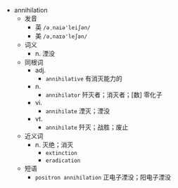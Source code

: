 - annihilation
  - 发音
    - 英 `/əˌnaiə'leiʃən/`
    - 美 `/ə,naɪə'leʃən/`
  - 词义
    - n. 湮没
  - 同根词
    - adj.
      - `annihilative` 有消灭能力的
    - n.
      - `annihilator` 歼灭者；消灭者；[数] 零化子
    - vi.
      - `annihilate` 湮灭；湮没
    - vt.
      - `annihilate` 歼灭；战胜；废止
  - 近义词
    - n. 灭绝；消灭
      - `extinction`
      - `eradication`
  - 短语
    - `positron annihilation` 正电子湮没；阳电子湮没 
